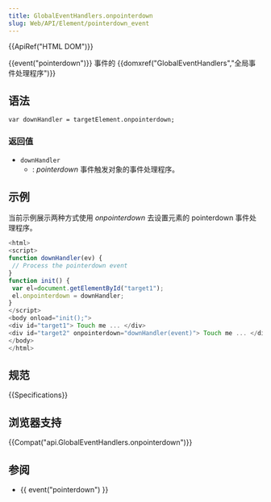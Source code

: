 ```yaml
---
title: GlobalEventHandlers.onpointerdown
slug: Web/API/Element/pointerdown_event
---
```

{{ApiRef("HTML DOM")}}

{{event("pointerdown")}} 事件的 {{domxref("GlobalEventHandlers","全局事件处理程序")}}

## 语法

```plain
var downHandler = targetElement.onpointerdown;
```

### 返回值

- `downHandler`
  - : _pointerdown_ 事件触发对象的事件处理程序。

## 示例

当前示例展示两种方式使用 _onpointerdown_ 去设置元素的 pointerdown 事件处理程序。

```js
<html>
<script>
function downHandler(ev) {
 // Process the pointerdown event
}
function init() {
 var el=document.getElementById("target1");
 el.onpointerdown = downHandler;
}
</script>
<body onload="init();">
<div id="target1"> Touch me ... </div>
<div id="target2" onpointerdown="downHandler(event)"> Touch me ... </div>
</body>
</html>
```

## 规范

{{Specifications}}

## 浏览器支持

{{Compat("api.GlobalEventHandlers.onpointerdown")}}

## 参阅

- {{ event("pointerdown") }}

